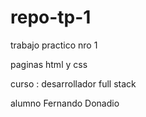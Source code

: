 # repo-tp-1

trabajo practico nro 1

paginas html y css

curso : desarrollador full stack

alumno  Fernando Donadio

